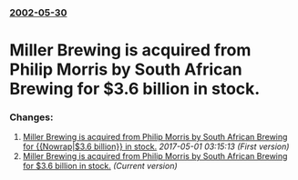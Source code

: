 ### [2002-05-30](/news/2002/05/30/index.md)

#  Miller Brewing is acquired from Philip Morris by South African Brewing for $3.6 billion in stock.




### Changes:

1. [ Miller Brewing is acquired from Philip Morris by South African Brewing for {{Nowrap|$3.6 billion}} in stock.](/news/2002/05/30/miller-brewing-is-acquired-from-philip-morris-by-south-african-brewing-for-nowrap-3-6-billion-in-stock.md) _2017-05-01 03:15:13 (First version)_
1. [ Miller Brewing is acquired from Philip Morris by South African Brewing for $3.6 billion in stock.](/news/2002/05/30/miller-brewing-is-acquired-from-philip-morris-by-south-african-brewing-for-3-6-billion-in-stock.md) _(Current version)_
